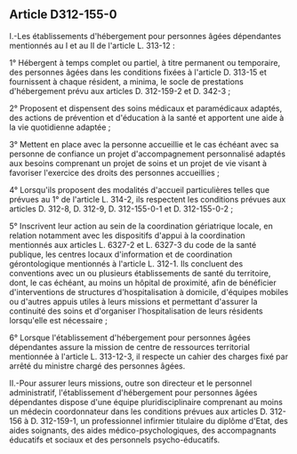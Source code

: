 ## Article D312-155-0

I.-Les établissements d'hébergement pour personnes âgées dépendantes mentionnés au I et au II de l'article L.
313-12 :

1° Hébergent à temps complet ou partiel, à titre permanent ou temporaire, des personnes âgées dans les
conditions fixées à l'article D. 313-15 et fournissent à chaque résident, a minima, le socle de prestations
d'hébergement prévu aux articles D. 312-159-2 et D. 342-3 ;

2° Proposent et dispensent des soins médicaux et paramédicaux adaptés, des actions de prévention et
d'éducation à la santé et apportent une aide à la vie quotidienne adaptée ;

3° Mettent en place avec la personne accueillie et le cas échéant avec sa personne de confiance un projet
d'accompagnement personnalisé adaptés aux besoins comprenant un projet de soins et un projet de vie visant
à favoriser l'exercice des droits des personnes accueillies ;

4° Lorsqu'ils proposent des modalités d'accueil particulières telles que prévues au 1° de l'article L. 314-2, ils
respectent les conditions prévues aux articles D. 312-8, D. 312-9, D. 312-155-0-1 et D. 312-155-0-2 ;

5° Inscrivent leur action au sein de la coordination gériatrique locale, en relation notamment avec les
dispositifs d'appui à la coordination mentionnés aux articles L. 6327-2 et L. 6327-3 du code de la santé
publique, les centres locaux d'information et de coordination gérontologique mentionnés à l'article L. 312-1.
Ils concluent des conventions avec un ou plusieurs établissements de santé du territoire, dont, le cas échéant,
au moins un hôpital de proximité, afin de bénéficier d'interventions de structures d'hospitalisation à domicile,
d'équipes mobiles ou d'autres appuis utiles à leurs missions et permettant d'assurer la continuité des soins et
d'organiser l'hospitalisation de leurs résidents lorsqu'elle est nécessaire ;

6° Lorsque l'établissement d'hébergement pour personnes âgées dépendantes assure la mission de centre de
ressources territorial mentionnée à l'article L. 313-12-3, il respecte un cahier des charges fixé par arrêté du
ministre chargé des personnes âgées.


II.-Pour assurer leurs missions, outre son directeur et le personnel administratif, l'établissement
d'hébergement pour personnes âgées dépendantes dispose d'une équipe pluridisciplinaire comprenant au
moins un médecin coordonnateur dans les conditions prévues aux articles D. 312-156 à D. 312-159-1, un
professionnel infirmier titulaire du diplôme d'Etat, des aides soignants, des aides médico-psychologiques, des
accompagnants éducatifs et sociaux et des personnels psycho-éducatifs.

